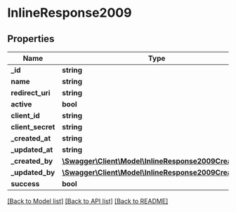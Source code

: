 # InlineResponse2009

## Properties
Name | Type | Description | Notes
------------ | ------------- | ------------- | -------------
**_id** | **string** |  | [optional] 
**name** | **string** |  | [optional] 
**redirect_uri** | **string** |  | [optional] 
**active** | **bool** |  | [optional] 
**client_id** | **string** |  | [optional] 
**client_secret** | **string** |  | [optional] 
**_created_at** | **string** |  | [optional] 
**_updated_at** | **string** |  | [optional] 
**_created_by** | [**\Swagger\Client\Model\InlineResponse2009CreatedBy**](InlineResponse2009CreatedBy.md) |  | [optional] 
**_updated_by** | [**\Swagger\Client\Model\InlineResponse2009CreatedBy**](InlineResponse2009CreatedBy.md) |  | [optional] 
**success** | **bool** |  | [optional] 

[[Back to Model list]](../../README.md#documentation-for-models) [[Back to API list]](../../README.md#documentation-for-api-endpoints) [[Back to README]](../../README.md)

